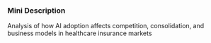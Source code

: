 ### Mini Description

Analysis of how AI adoption affects competition, consolidation, and business models in healthcare insurance markets
